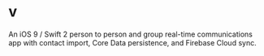 # v
An iOS 9 / Swift 2 person to person and group real-time communications app with contact import, Core Data persistence, and Firebase Cloud sync.
